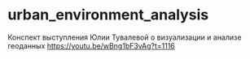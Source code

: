 # urban_environment_analysis
Конспект выступления Юлии Тувалевой о визуализации и анализе геоданных https://youtu.be/wBng1bF3vAg?t=1116
